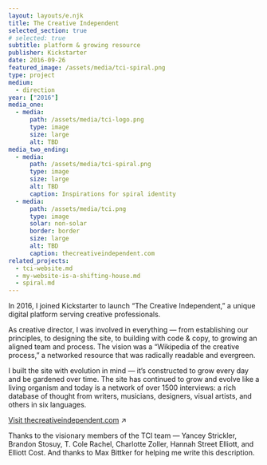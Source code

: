 ```yaml
---
layout: layouts/e.njk
title: The Creative Independent
selected_section: true
# selected: true
subtitle: platform & growing resource
publisher: Kickstarter
date: 2016-09-26
featured_image: /assets/media/tci-spiral.png
type: project
medium:
  - direction
year: ["2016"]
media_one:
  - media:
      path: /assets/media/tci-logo.png
      type: image
      size: large
      alt: TBD
media_two_ending:
  - media:
      path: /assets/media/tci-spiral.png
      type: image
      size: large
      alt: TBD
      caption: Inspirations for spiral identity
  - media:
      path: /assets/media/tci.png
      type: image
      solar: non-solar
      border: border
      size: large
      alt: TBD
      caption: thecreativeindependent.com
related_projects:
  - tci-website.md
  - my-website-is-a-shifting-house.md
  - spiral.md
---
```


In 2016, I joined Kickstarter to launch “The Creative Independent,” a unique digital platform serving creative professionals.

As creative director, I was involved in everything — from establishing our principles, to designing the site, to building with code & copy, to growing an aligned team and process. The vision was a “Wikipedia of the creative process,” a networked resource that was radically readable and evergreen.

I built the site with evolution in mind — it’s constructed to grow every day and be gardened over time. The site has continued to grow and evolve like a living organism and today is a network of over 1500 interviews: a rich database of thought from writers, musicians, designers, visual artists, and others in six languages.

<a href="https://thecreativeindependent.com" target="_blank">Visit thecreativeindependent.com</a> ↗

<div class="small-text">Thanks to the visionary members of the TCI team — Yancey Strickler, Brandon Stosuy, T. Cole Rachel, Charlotte Zoller, Hannah Street Elliott, and Elliott Cost. And thanks to Max Bittker for helping me write this description.</div>

